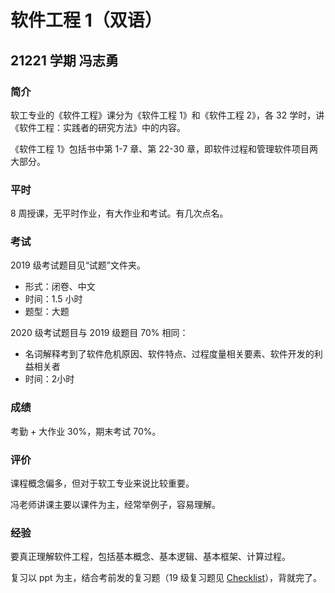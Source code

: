 # 软件工程 1（双语）

## 21221 学期 冯志勇

### 简介

软工专业的《软件工程》课分为《软件工程 1》和《软件工程 2》，各 32 学时，讲《软件工程：实践者的研究方法》中的内容。

《软件工程 1》包括书中第 1-7 章、第 22-30 章，即软件过程和管理软件项目两大部分。

### 平时

8 周授课，无平时作业，有大作业和考试。有几次点名。

### 考试

2019 级考试题目见“试题”文件夹。

- 形式：闭卷、中文
- 时间：1.5 小时
- 题型：大题

2020 级考试题目与 2019 级题目 70% 相同：


- 名词解释考到了软件危机原因、软件特点、过程度量相关要素、软件开发的利益相关者
- 时间：2小时

### 成绩

考勤 + 大作业 30%，期末考试 70%。

### 评价

课程概念偏多，但对于软工专业来说比较重要。

冯老师讲课主要以课件为主，经常举例子，容易理解。

### 经验

要真正理解软件工程，包括基本概念、基本逻辑、基本框架、计算过程。

复习以 ppt 为主，结合考前发的复习题（19 级复习题见 [Checklist](./复习题/README.md)），背就完了。
